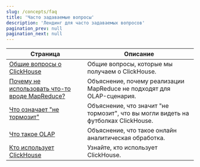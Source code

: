 ```yaml
---
slug: /concepts/faq
title: 'Часто задаваемые вопросы'
description: 'Лендинг для часто задаваемых вопросов'
pagination_prev: null
pagination_next: null
---
```


| Страница                                                      | Описание                                                                              |
|--------------------------------------------------------------|---------------------------------------------------------------------------------------|
| [Общие вопросы о ClickHouse](general/index.md)              | Общие вопросы, которые мы получаем о ClickHouse.                                     |
| [Почему не использовать что-то вроде MapReduce?](general/mapreduce.md) | Объяснение, почему реализации MapReduce не подходят для OLAP-сценария.                |
| [Что означает "не тормозит"](general/ne-tormozit.md)        | Объяснение, что значит "не тормозит", что вы могли видеть на футболках ClickHouse.  |
| [Что такое OLAP](general/olap.md)                           | Объяснение, что такое онлайн аналитическая обработка.                                 |
| [Кто использует ClickHouse](general/who-is-using-clickhouse.md) | Узнайте, кто использует ClickHouse.                                                  |
